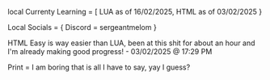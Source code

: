 local Currenty Learning = [
LUA as of 16/02/2025,
HTML as of 03/02/2025
}

Local Socials = {
Discord = sergeantmelom
}

HTML Easy is way easier than LUA, been at this shit for about an hour and I'm already making good progress! - 03/02/2025 @ 17:29 PM

Print = I am boring that is all I have to say, yay I guess?

